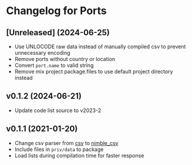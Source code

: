 # Changelog for Ports

## [Unreleased] (2024-06-25)

- Use UNLOCODE raw data instead of manually compiled csv to prevent unnecessary encoding
- Remove ports without country or location
- Convert `port.name` to valid string
- Remove mix project package.files to use default project directory instead

## v0.1.2 (2024-06-21)

- Update code list source to v2023-2

## v0.1.1 (2021-01-20)

- Change csv parser from [csv](https://github.com/beatrichartz/csv) to [nimble_csv](https://github.com/dashbitco/nimble_csv)
- Include files in `priv/data` to package
- Load lists during compilation time for faster response
